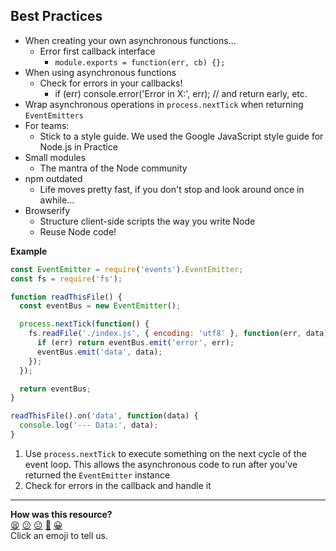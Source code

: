 ## Best Practices

* When creating your own asynchronous functions...
  * Error first callback interface
    * `module.exports = function(err, cb) {};`
* When using asynchronous functions
  * Check for errors in your callbacks!
    * if (err) console.error('Error in X:', err); // and return early, etc.
* Wrap asynchronous operations in `process.nextTick` when returning `EventEmitters`
* For teams:
  * Stick to a style guide. We used the Google JavaScript style guide for Node.js in Practice
* Small modules
  * The mantra of the Node community
* npm outdated
  * Life moves pretty fast, if you don't stop and look around once in awhile...
* Browserify
  * Structure client-side scripts the way you write Node
  * Reuse Node code!

**Example**

```javascript
const EventEmitter = require('events').EventEmitter;
const fs = require('fs');

function readThisFile() {
  const eventBus = new EventEmitter();

  process.nextTick(function() {                                               //1
    fs.readFile('./index.js', { encoding: 'utf8' }, function(err, data) {
      if (err) return eventBus.emit('error', err);                            //2
      eventBus.emit('data', data);
    });
  });

  return eventBus;
}

readThisFile().on('data', function(data) {
  console.log('--- Data:', data);
}
```

1. Use `process.nextTick` to execute something on the next cycle of the event loop. This allows the asynchronous code to run after you've returned the `EventEmitter` instance
2. Check for errors in the callback and handle it

<!-- BEGIN GENERATED SECTION DO NOT EDIT -->

---

**How was this resource?**  
[😫](https://airtable.com/shrUJ3t7KLMqVRFKR?prefill_Repository=course&prefill_File=node/alexyoung/node_best_practices.md&prefill_Sentiment=😫) [😕](https://airtable.com/shrUJ3t7KLMqVRFKR?prefill_Repository=course&prefill_File=node/alexyoung/node_best_practices.md&prefill_Sentiment=😕) [😐](https://airtable.com/shrUJ3t7KLMqVRFKR?prefill_Repository=course&prefill_File=node/alexyoung/node_best_practices.md&prefill_Sentiment=😐) [🙂](https://airtable.com/shrUJ3t7KLMqVRFKR?prefill_Repository=course&prefill_File=node/alexyoung/node_best_practices.md&prefill_Sentiment=🙂) [😀](https://airtable.com/shrUJ3t7KLMqVRFKR?prefill_Repository=course&prefill_File=node/alexyoung/node_best_practices.md&prefill_Sentiment=😀)  
Click an emoji to tell us.

<!-- END GENERATED SECTION DO NOT EDIT -->
